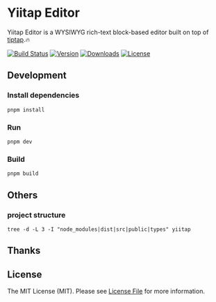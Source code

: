 # Yiitap Editor

Yiitap Editor is a WYSIWYG rich-text block-based editor built on top of [tiptap](https://tiptap.dev).🔥

[![Build Status](https://github.com/yiitap/yiitap/actions/workflows/build.yml/badge.svg)](https://github.com/yiitap/yiitap/actions/workflows/build.yml)
[![Version](https://img.shields.io/npm/v/@yiitap/vue.svg?label=version)](https://www.npmjs.com/package/@yiitap/vue)
[![Downloads](https://img.shields.io/npm/dm/@yiitap/vue.svg)](https://npmcharts.com/compare/@yiitap/vue?minimal=true)
[![License](https://img.shields.io/npm/l/@yiitap/vue.svg)](https://github.com/yiitap/yiitap/blob/main/LICENSE)

## Development
### Install dependencies
```shell
pnpm install
```

### Run
```shell
pnpm dev
```

### Build
```shell
pnpm build
```

## Others
### project structure
```shell
tree -d -L 3 -I "node_modules|dist|src|public|types" yiitap
```

## Thanks

## License
The MIT License (MIT). Please see [License File](LICENSE.md) for more information.
